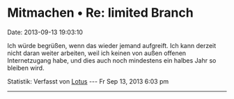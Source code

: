 Mitmachen • Re: limited Branch
==============================

Date: 2013-09-13 19:03:10

Ich würde begrüßen, wenn das wieder jemand aufgreift. Ich kann derzeit
nicht daran weiter arbeiten, weil ich keinen von außen offenen
Internetzugang habe, und dies auch noch mindestens ein halbes Jahr so
bleiben wird.

Statistik: Verfasst von
[Lotus](http://forum.yacy-websuche.de/memberlist.php?mode=viewprofile&u=68)
--- Fr Sep 13, 2013 6:03 pm

------------------------------------------------------------------------
